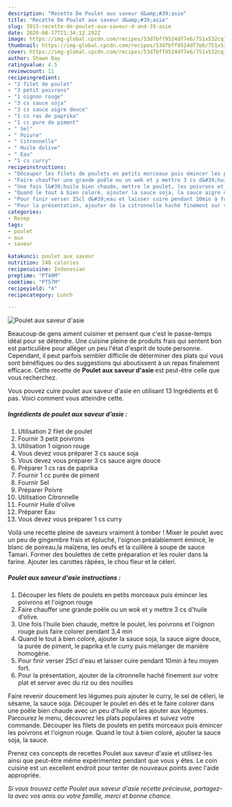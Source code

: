 ```yaml
---
description: "Recette De Poulet aux saveur d&amp;#39;asie"
title: "Recette De Poulet aux saveur d&amp;#39;asie"
slug: 3915-recette-de-poulet-aux-saveur-d-and-39-asie
date: 2020-08-17T21:34:12.292Z
image: https://img-global.cpcdn.com/recipes/53d7bff9524df7e6/751x532cq70/poulet-aux-saveur-dasie-photo-principale-de-la-recette.jpg
thumbnail: https://img-global.cpcdn.com/recipes/53d7bff9524df7e6/751x532cq70/poulet-aux-saveur-dasie-photo-principale-de-la-recette.jpg
cover: https://img-global.cpcdn.com/recipes/53d7bff9524df7e6/751x532cq70/poulet-aux-saveur-dasie-photo-principale-de-la-recette.jpg
author: Shawn Day
ratingvalue: 4.5
reviewcount: 11
recipeingredient:
- "2 filet de poulet"
- "3 petit poivrons"
- "1 oignon rouge"
- "3 cs sauce soja"
- "3 cs sauce aigre douce"
- "1 cs ras de paprika"
- "1 cc pure de piment"
- " Sel"
- " Poivre"
- " Citronnelle"
- " Huile dolive"
- " Eau"
- "1 cs curry"
recipeinstructions:
- "Découper les filets de poulets en petits morceaux puis émincer les poivrons et l&#39;oignon rouge"
- "Faire chauffer une grande poêle ou un wok et y mettre 3 cs d&#39;huile d&#39;olive."
- "Une fois l&#39;huile bien chaude, mettre le poulet, les poivrons et l&#39;oignon rouge puis faire colorer pendant 3,4 min"
- "Quand le tout à bien coloré, ajouter la sauce soja, la sauce aigre douce, la purée de piment, le paprika et le curry puis mélanger de manière homogène."
- "Pour finir verser 25cl d&#39;eau et laisser cuire pendant 10min à feu moyen fort."
- "Pour la présentation, ajouter de la citronnelle haché finement sur votre plat et server avec du riz ou des nouilles"
categories:
- Resep
tags:
- poulet
- aux
- saveur

katakunci: poulet aux saveur 
nutrition: 248 calories
recipecuisine: Indonesian
preptime: "PT40M"
cooktime: "PT57M"
recipeyield: "4"
recipecategory: Lunch

---
```



![Poulet aux saveur d&#39;asie](https://img-global.cpcdn.com/recipes/53d7bff9524df7e6/751x532cq70/poulet-aux-saveur-dasie-photo-principale-de-la-recette.jpg)

Beaucoup de gens aiment cuisiner et pensent que c'est le passe-temps idéal pour se détendre. Une cuisine pleine de produits frais qui sentent bon est particulière pour alléger un peu l'état d'esprit de toute personne. Cependant, il peut parfois sembler difficile de déterminer des plats qui vous sont bénéfiques ou des suggestions qui aboutissent à un repas finalement efficace. Cette recette de <strong> Poulet aux saveur d&#39;asie </strong> est peut-être celle que vous recherchez.

<!--inarticleads1-->

Vous pouvez cuire poulet aux saveur d&#39;asie en utilisant 13 Ingrédients et 6 pas. Voici comment vous atteindre cette.

##### Ingrédients de poulet aux saveur d&#39;asie :

1. Utilisation 2 filet de poulet
1. Fournir 3 petit poivrons
1. Utilisation 1 oignon rouge
1. Vous devez vous préparer 3 cs sauce soja
1. Vous devez vous préparer 3 cs sauce aigre douce
1. Préparer 1 cs ras de paprika
1. Fournir 1 cc purée de piment
1. Fournir  Sel
1. Préparer  Poivre
1. Utilisation  Citronnelle
1. Fournir  Huile d&#39;olive
1. Préparer  Eau
1. Vous devez vous préparer 1 cs curry


Voilà une recette pleine de saveurs vraiment à tomber ! Mixer le poulet avec un peu de gingembre frais et épluché, l&#39;oignon préalablement émincé, le blanc de poireau,la maïzena, les oeufs et la cuillère à soupe de sauce Tamari. Former des boulettes de cette préparation et les rouler dans la farine. Ajouter les carottes râpées, le chou fleur et le céleri. 

<!--inarticleads2-->

##### Poulet aux saveur d&#39;asie instructions :

1. Découper les filets de poulets en petits morceaux puis émincer les poivrons et l&#39;oignon rouge
1. Faire chauffer une grande poêle ou un wok et y mettre 3 cs d&#39;huile d&#39;olive.
1. Une fois l&#39;huile bien chaude, mettre le poulet, les poivrons et l&#39;oignon rouge puis faire colorer pendant 3,4 min
1. Quand le tout à bien coloré, ajouter la sauce soja, la sauce aigre douce, la purée de piment, le paprika et le curry puis mélanger de manière homogène.
1. Pour finir verser 25cl d&#39;eau et laisser cuire pendant 10min à feu moyen fort.
1. Pour la présentation, ajouter de la citronnelle haché finement sur votre plat et server avec du riz ou des nouilles


Faire revenir doucement les légumes puis ajouter le curry, le sel de céleri, le sésame, la sauce soja. Découper le poulet en dés et le faire colorer dans une poêle bien chaude avec un peu d&#39;huile et les ajouter aux légumes. Parcourez le menu, découvrez les plats populaires et suivez votre commande. Découper les filets de poulets en petits morceaux puis émincer les poivrons et l&#39;oignon rouge. Quand le tout à bien coloré, ajouter la sauce soja, la sauce. 

<!--inarticleads1-->

<p>
Prenez ces concepts de recettes Poulet aux saveur d&#39;asie et utilisez-les ainsi que peut-être même expérimentez pendant que vous y êtes. Le coin cuisine est un excellent endroit pour tenter de nouveaux points avec l'aide appropriée.
</p>

<p>
<i>Si vous trouvez cette Poulet aux saveur d&#39;asie recette précieuse, partagez-la avec vos amis ou votre famille, merci et bonne chance.</i>
</p>
